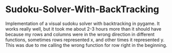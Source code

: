 # Sudoku-Solver-With-BackTracking
Implementation of a visual sudoku solver with backtracking in pygame.
It works really well, but it took me about 2-3 hours more than it should have because my rows and columns were in the wrong direction in different functions, sometimes rows represented x, and other times it represented y. This was due to me calling the wrong function for row right in the beginning. 
